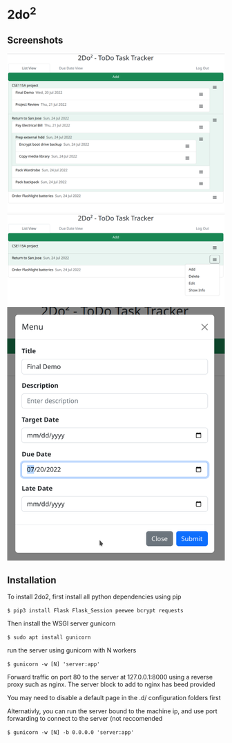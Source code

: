 # 2do<sup>2</sup>
## Screenshots
![Overview](2do_overview.png) ![Options](2do_options.png)
![Menu](2do_menu.png)
## Installation
To install 2do2, first install all python dependencies using pip

`$ pip3 install Flask Flask_Session peewee bcrypt requests`

Then install the WSGI server gunicorn

`$ sudo apt install gunicorn`

run the server using gunicorn with N workers

`$ gunicorn -w [N] 'server:app'`

Forward traffic on port 80 to the server at 127.0.0.1:8000 using a reverse proxy such as nginx. The server block to add to nginx has beed provided

You may need to disable a default page in the .d/ configuration folders first

Alternativly, you can run the server bound to the machine ip, and use port forwarding to connect to the server (not reccomended

`$ gunicorn -w [N] -b 0.0.0.0 'server:app'`
